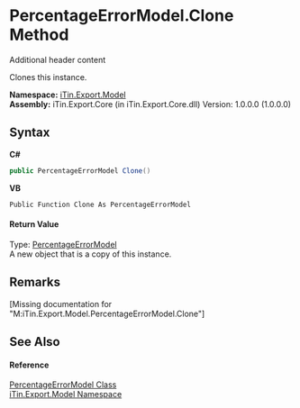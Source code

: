 # PercentageErrorModel.Clone Method 
Additional header content 

Clones this instance.

**Namespace:**&nbsp;<a href="N_iTin_Export_Model">iTin.Export.Model</a><br />**Assembly:**&nbsp;iTin.Export.Core (in iTin.Export.Core.dll) Version: 1.0.0.0 (1.0.0.0)

## Syntax

**C#**<br />
``` C#
public PercentageErrorModel Clone()
```

**VB**<br />
``` VB
Public Function Clone As PercentageErrorModel
```


#### Return Value
Type: <a href="T_iTin_Export_Model_PercentageErrorModel">PercentageErrorModel</a><br />A new object that is a copy of this instance.

## Remarks
\[Missing <remarks> documentation for "M:iTin.Export.Model.PercentageErrorModel.Clone"\]

## See Also


#### Reference
<a href="T_iTin_Export_Model_PercentageErrorModel">PercentageErrorModel Class</a><br /><a href="N_iTin_Export_Model">iTin.Export.Model Namespace</a><br />
